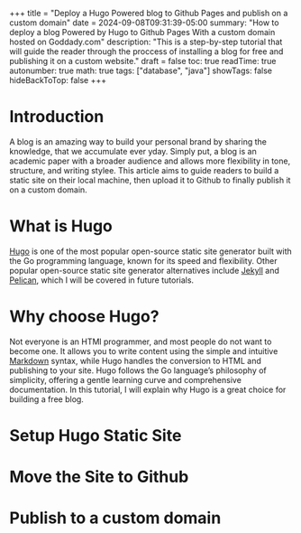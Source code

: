 +++
title = "Deploy a Hugo Powered blog to Github Pages and publish on a custom domain"
date = 2024-09-08T09:31:39-05:00
summary: "How to deploy a blog Powered by Hugo to Github Pages With a custom domain hosted on Goddady.com"
description: "This is a step-by-step tutorial that will guide the reader through the proccess of installing a blog for free and publishing it on a custom website."
draft = false
toc: true
readTime: true
autonumber: true
math: true
tags: ["database", "java"]
showTags: false
hideBackToTop: false
+++
# Introduction
A blog is an amazing way to build your personal brand by sharing the knowledge, that we accumulate ever yday. Simply put, a blog is an academic paper with a broader audience and allows more flexibility in tone, structure, and writing stylee. This article aims to guide readers to build a static site on their local machine, then upload it to Github to finally publish it on a custom domain.

# What is Hugo
[Hugo](https://gohugo.io/) is one of the most popular open-source static site generator built with the Go programming language, known for its speed and flexibility. Other popular open-source static site generator alternatives include [Jekyll](https://jekyllrb.com/) and [Pelican](https://getpelican.com/), which I will be covered in future tutorials.

# Why choose Hugo?
Not everyone is an HTMl programmer, and most people do not want to become one. It allows you to write content using the simple and intuitive [Markdown](https://www.markdownguide.org/) syntax, while Hugo handles the conversion to HTML and publishing to your site. Hugo follows the Go language’s philosophy of simplicity, offering a gentle learning curve and comprehensive documentation. In this tutorial, I will explain why Hugo is a great choice for building a free blog.

# Setup Hugo Static Site

# Move the Site to Github

# Publish to a custom domain
